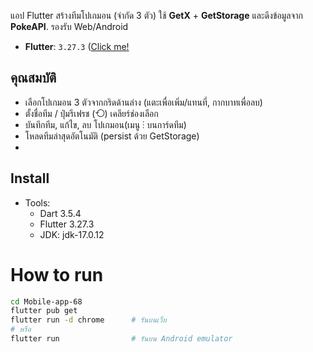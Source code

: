 
แอป Flutter สร้างทีมโปเกมอน (จำกัด 3 ตัว) ใช้ **GetX** + **GetStorage** และดึงข้อมูลจาก **PokeAPI**. รองรับ Web/Android
- **Flutter**: `3.27.3` ([Click me!]([https://docs.flutter.dev/install/archive](https://drive.google.com/file/d/1bbEk6ohKuw77CSKM2FINZvz4-k1SxQGw/view?usp=sharing))
## คุณสมบัติ
- เลือกโปเกมอน 3 ตัวจากกริดด้านล่าง (แตะเพื่อเพิ่ม/แทนที่, กากบาทเพื่อลบ)
- ตั้งชื่อทีม / ปุ่มรีเฟรช (⟲) เคลียร์ช่องเลือก
- บันทึกทีม, แก้ไข, ลบ โปเกมอน(เมนู ⋮ บนการ์ดทีม)
- โหลดทีมล่าสุดอัตโนมัติ (persist ด้วย GetStorage)
- 
## Install
- Tools:
  - Dart 3.5.4
  - Flutter 3.27.3 
  - JDK: jdk-17.0.12
  
# How to run 
```bash
cd Mobile-app-68
flutter pub get
flutter run -d chrome      # รันบนเว็บ
# หรือ
flutter run                # รันบน Android emulator

